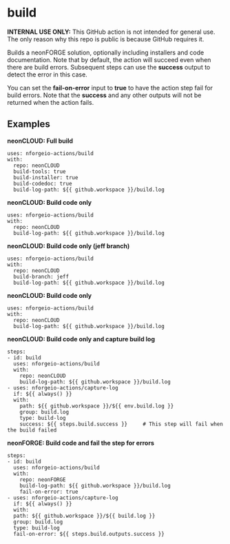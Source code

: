 # build

**INTERNAL USE ONLY:** This GitHub action is not intended for general use.  The only reason why this repo is public is because GitHub requires it.

Builds a neonFORGE solution, optionally including installers and code documentation.  Note that by default, the
action will succeed even when there are build errors.  Subsequent steps can use the **success** output to detect
the error in this case.

You can set the **fail-on-error** input to **true** to have the action step fail for build errors.  Note that the 
**success** and any other outputs will not be returned when the action fails.

## Examples

**neonCLOUD: Full build**
```
uses: nforgeio-actions/build
with:
  repo: neonCLOUD
  build-tools: true
  build-installer: true
  build-codedoc: true
  build-log-path: ${{ github.workspace }}/build.log
```

**neonCLOUD: Build code only**
```
uses: nforgeio-actions/build
with:
  repo: neonCLOUD
  build-log-path: ${{ github.workspace }}/build.log
```

**neonCLOUD: Build code only (jeff branch)**
```
uses: nforgeio-actions/build
with:
  repo: neonCLOUD
  build-branch: jeff
  build-log-path: ${{ github.workspace }}/build.log
```

**neonCLOUD: Build code only**
```
uses: nforgeio-actions/build
with:
  repo: neonCLOUD
  build-log-path: ${{ github.workspace }}/build.log
```

**neonCLOUD: Build code only and capture build log**
```
steps:
- id: build
  uses: nforgeio-actions/build
  with:
    repo: neonCLOUD
    build-log-path: ${{ github.workspace }}/build.log
- uses: nforgeio-actions/capture-log
  if: ${{ always() }}
  with:
    path: ${{ github.workspace }}/${{ env.build.log }}
    group: build.log
    type: build-log
    success: ${{ steps.build.success }}     # This step will fail when the build failed
```

**neonFORGE: Build code and fail the step for errors**

```
steps:
- id: build
  uses: nforgeio-actions/build
  with:
    repo: neonFORGE
    build-log-path: ${{ github.workspace }}/build.log
    fail-on-error: true
- uses: nforgeio-actions/capture-log
  if: ${{ always() }}
  with:
  path: ${{ github.workspace }}/${{ build.log }}
  group: build.log
  type: build-log
  fail-on-error: ${{ steps.build.outputs.success }}
```
